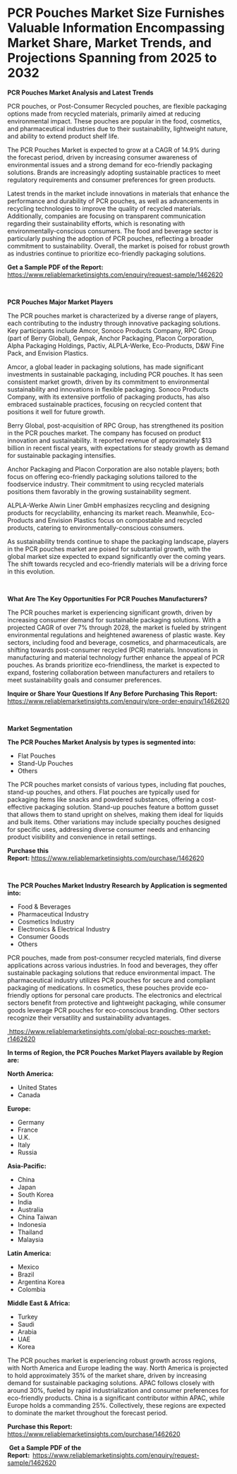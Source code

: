 <p><h1>PCR Pouches Market Size Furnishes Valuable Information Encompassing Market Share, Market Trends, and Projections Spanning from 2025 to 2032</h1></p><p><strong>PCR Pouches Market Analysis and Latest Trends</strong></p>
<p><p>PCR pouches, or Post-Consumer Recycled pouches, are flexible packaging options made from recycled materials, primarily aimed at reducing environmental impact. These pouches are popular in the food, cosmetics, and pharmaceutical industries due to their sustainability, lightweight nature, and ability to extend product shelf life. </p><p>The PCR Pouches Market is expected to grow at a CAGR of 14.9% during the forecast period, driven by increasing consumer awareness of environmental issues and a strong demand for eco-friendly packaging solutions. Brands are increasingly adopting sustainable practices to meet regulatory requirements and consumer preferences for green products. </p><p>Latest trends in the market include innovations in materials that enhance the performance and durability of PCR pouches, as well as advancements in recycling technologies to improve the quality of recycled materials. Additionally, companies are focusing on transparent communication regarding their sustainability efforts, which is resonating with environmentally-conscious consumers. The food and beverage sector is particularly pushing the adoption of PCR pouches, reflecting a broader commitment to sustainability. Overall, the market is poised for robust growth as industries continue to prioritize eco-friendly packaging solutions.</p></p>
<p><strong>Get a Sample PDF of the Report:&nbsp;</strong> <a href="https://www.reliablemarketinsights.com/enquiry/request-sample/1462620?utm_campaign=3601&utm_medium=2&utm_source=Github&utm_content=ia&utm_term=19042025&utm_id=pcr-pouches">https://www.reliablemarketinsights.com/enquiry/request-sample/1462620</a></p>
<p>&nbsp;</p>
<p><strong>PCR Pouches Major Market Players</strong></p>
<p><p>The PCR pouches market is characterized by a diverse range of players, each contributing to the industry through innovative packaging solutions. Key participants include Amcor, Sonoco Products Company, RPC Group (part of Berry Global), Genpak, Anchor Packaging, Placon Corporation, Alpha Packaging Holdings, Pactiv, ALPLA-Werke, Eco-Products, D&W Fine Pack, and Envision Plastics.</p><p>Amcor, a global leader in packaging solutions, has made significant investments in sustainable packaging, including PCR pouches. It has seen consistent market growth, driven by its commitment to environmental sustainability and innovations in flexible packaging. Sonoco Products Company, with its extensive portfolio of packaging products, has also embraced sustainable practices, focusing on recycled content that positions it well for future growth.</p><p>Berry Global, post-acquisition of RPC Group, has strengthened its position in the PCR pouches market. The company has focused on product innovation and sustainability. It reported revenue of approximately $13 billion in recent fiscal years, with expectations for steady growth as demand for sustainable packaging intensifies.</p><p>Anchor Packaging and Placon Corporation are also notable players; both focus on offering eco-friendly packaging solutions tailored to the foodservice industry. Their commitment to using recycled materials positions them favorably in the growing sustainability segment.</p><p>ALPLA-Werke Alwin Liner GmbH emphasizes recycling and designing products for recyclability, enhancing its market reach. Meanwhile, Eco-Products and Envision Plastics focus on compostable and recycled products, catering to environmentally-conscious consumers.</p><p>As sustainability trends continue to shape the packaging landscape, players in the PCR pouches market are poised for substantial growth, with the global market size expected to expand significantly over the coming years. The shift towards recycled and eco-friendly materials will be a driving force in this evolution.</p></p>
<p>&nbsp;</p>
<p><strong>What Are The Key Opportunities For PCR Pouches Manufacturers?</strong></p>
<p><p>The PCR pouches market is experiencing significant growth, driven by increasing consumer demand for sustainable packaging solutions. With a projected CAGR of over 7% through 2028, the market is fueled by stringent environmental regulations and heightened awareness of plastic waste. Key sectors, including food and beverage, cosmetics, and pharmaceuticals, are shifting towards post-consumer recycled (PCR) materials. Innovations in manufacturing and material technology further enhance the appeal of PCR pouches. As brands prioritize eco-friendliness, the market is expected to expand, fostering collaboration between manufacturers and retailers to meet sustainability goals and consumer preferences.</p></p>
<p><strong>Inquire or Share Your Questions If Any Before Purchasing This Report:</strong> <a href="https://www.reliablemarketinsights.com/enquiry/pre-order-enquiry/1462620?utm_campaign=3601&utm_medium=2&utm_source=Github&utm_content=ia&utm_term=19042025&utm_id=pcr-pouches">https://www.reliablemarketinsights.com/enquiry/pre-order-enquiry/1462620</a></p>
<p>&nbsp;</p>
<p><strong>Market Segmentation</strong></p>
<p><strong>The PCR Pouches Market Analysis by types is segmented into:</strong></p>
<p><ul><li>Flat Pouches</li><li>Stand-Up Pouches</li><li>Others</li></ul></p>
<p><p>The PCR pouches market consists of various types, including flat pouches, stand-up pouches, and others. Flat pouches are typically used for packaging items like snacks and powdered substances, offering a cost-effective packaging solution. Stand-up pouches feature a bottom gusset that allows them to stand upright on shelves, making them ideal for liquids and bulk items. Other variations may include specialty pouches designed for specific uses, addressing diverse consumer needs and enhancing product visibility and convenience in retail settings.</p></p>
<p><strong>Purchase this Report:&nbsp;</strong><a href="https://www.reliablemarketinsights.com/purchase/1462620?utm_campaign=3601&utm_medium=2&utm_source=Github&utm_content=ia&utm_term=19042025&utm_id=pcr-pouches">https://www.reliablemarketinsights.com/purchase/1462620</a></p>
<p>&nbsp;</p>
<p><strong>The PCR Pouches Market Industry Research by Application is segmented into:</strong></p>
<p><ul><li>Food & Beverages</li><li>Pharmaceutical Industry</li><li>Cosmetics Industry</li><li>Electronics & Electrical Industry</li><li>Consumer Goods</li><li>Others</li></ul></p>
<p><p>PCR pouches, made from post-consumer recycled materials, find diverse applications across various industries. In food and beverages, they offer sustainable packaging solutions that reduce environmental impact. The pharmaceutical industry utilizes PCR pouches for secure and compliant packaging of medications. In cosmetics, these pouches provide eco-friendly options for personal care products. The electronics and electrical sectors benefit from protective and lightweight packaging, while consumer goods leverage PCR pouches for eco-conscious branding. Other sectors recognize their versatility and sustainability advantages.</p></p>
<p><a href="https://www.reliablemarketinsights.com/global-pcr-pouches-market-r1462620?utm_campaign=3601&utm_medium=2&utm_source=Github&utm_content=ia&utm_term=19042025&utm_id=pcr-pouches">&nbsp;https://www.reliablemarketinsights.com/global-pcr-pouches-market-r1462620</a></p>
<p><strong>In terms of Region, the PCR Pouches Market Players available by Region are:</strong></p>
<p>
    <p> <strong> North America: </strong>
        <ul>
            <li>United States</li>
            <li>Canada</li>
        </ul>
        </p> 
    <p> <strong> Europe: </strong>
        <ul>
            <li>Germany</li>
            <li>France</li>
            <li>U.K.</li>
            <li>Italy</li>
            <li>Russia</li>
        </ul>
        </p> 
    <p> <strong> Asia-Pacific: </strong>
        <ul>
            <li>China</li>
            <li>Japan</li>
            <li>South Korea</li>
            <li>India</li>
            <li>Australia</li>
            <li>China Taiwan</li>
            <li>Indonesia</li>
            <li>Thailand</li>
            <li>Malaysia</li>
        </ul>
        </p> 
    <p> <strong> Latin America: </strong>
        <ul>
            <li>Mexico</li>
            <li>Brazil</li>
            <li>Argentina Korea</li>
            <li>Colombia</li>
        </ul>
        </p> 
    <p> <strong> Middle East & Africa: </strong>
        <ul>
            <li>Turkey</li>
            <li>Saudi</li>
            <li>Arabia</li>
            <li>UAE</li>
            <li>Korea</li>
        </ul>
    </p>
    </p>
<p><p>The PCR pouches market is experiencing robust growth across regions, with North America and Europe leading the way. North America is projected to hold approximately 35% of the market share, driven by increasing demand for sustainable packaging solutions. APAC follows closely with around 30%, fueled by rapid industrialization and consumer preferences for eco-friendly products. China is a significant contributor within APAC, while Europe holds a commanding 25%. Collectively, these regions are expected to dominate the market throughout the forecast period.</p></p>
<p><strong>Purchase this Report: </strong><a href="https://www.reliablemarketinsights.com/purchase/1462620?utm_campaign=3601&utm_medium=2&utm_source=Github&utm_content=ia&utm_term=19042025&utm_id=pcr-pouches">https://www.reliablemarketinsights.com/purchase/1462620</a></p>
<p>&nbsp;<strong>Get a Sample PDF of the Report:&nbsp;&nbsp;</strong><a href="https://www.reliablemarketinsights.com/enquiry/request-sample/1462620?utm_campaign=3601&utm_medium=2&utm_source=Github&utm_content=ia&utm_term=19042025&utm_id=pcr-pouches">https://www.reliablemarketinsights.com/enquiry/request-sample/1462620</a></p>
<p><strong></strong></p>
<p><p></p><p></p><p></p></p>